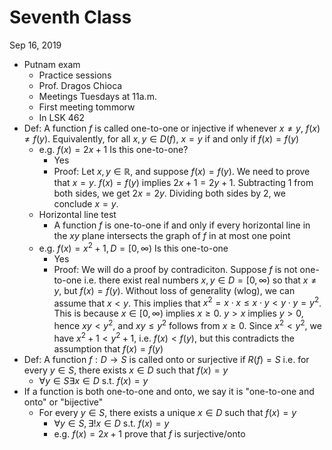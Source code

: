# Seventh Class
Sep 16, 2019
* Putnam exam
  * Practice sessions
  * Prof. Dragos Chioca
  * Meetings Tuesdays at 11a.m.
  * First meeting tommorw
  * In LSK 462
* Def: A function $f$ is called one-to-one or injective if whenever $x\neq y$, $f(x)\neq f(y)$. Equivalently, for all $x, y\in D(f)$, $x=y$ if and only if $f(x)=f(y)$
  * e.g. $f(x)=2x+1$ Is this one-to-one?
    * Yes
    * Proof: Let $x, y\in \mathbb{R}$, and suppose $f(x)=f(y)$. We need to prove that $x=y$. $f(x)=f(y)$ implies $2x+1=2y+1$. Subtracting $1$ from both sides, we get $2x=2y$. Dividing both sides by $2$, we conclude $x=y$. 
  * Horizontal line test
    * A function $f$ is one-to-one if and only if every horizontal line in the $xy$ plane intersects the graph of $f$ in at most one point
  * e.g. $f(x) = x^2+1, D=[0, \infty)$ Is this one-to-one
    * Yes
    * Proof: We will do a proof by contradiciton. Suppose $f$ is not one-to-one i.e. there exist real numbers $x, y\in D = [0, \infty)$ so that $x\neq y$, but $f(x)=f(y)$. Without loss of generality (wlog), we can assume that $x<y$. This implies that $x^2=x\cdot x \leq x\cdot y < y\cdot y = y^2$. This is because $x\in [0, \infty)$ implies $x\geq 0$. $y>x$ implies $y>0$, hence $xy<y^2$, and $xy\leq y^2$ follows from $x\geq 0$. Since $x^2 < y^2$, we have $x^2+1<y^2+1$, i.e. $f(x)< f(y)$, but this contradicts the assumption that $f(x)=f(y)$
* Def: A function $f: D\to S$ is called onto or surjective if $R(f)=S$ i.e. for every $y\in S$, there exists $x\in D$ such that $f(x)=y$
  * $\forall y\in S \exists x\in D$ s.t. $f(x)=y$
* If a function is both one-to-one and onto, we say it is "one-to-one and onto" or "bijective"
  * For every $y\in S$, there exists a unique $x\in D$ such that $f(x)=y$
    * $\forall y\in S, \exists !x\in D$ s.t. $f(x)=y$
    * e.g. $f(x) = 2x+1$ prove that $f$ is surjective/onto